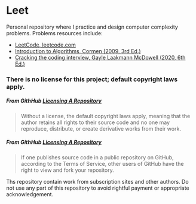 # Leet

Personal repository where I practice and design computer complexity problems.  Problems resources include:  
- [LeetCode, leetcode.com](https://leetcode.com/)
- [Introduction to Algorithms, Cormen (2009, 3rd Ed.)](https://www.amazon.com/Introduction-Algorithms-Leiserson-published-Hardcover-dp-B008F1DKXU/dp/B008F1DKXU/ref=mt_other?_encoding=UTF8&me=&qid=)
- [Cracking the coding interview, Gayle Laakmann McDowell (2020, 6th Ed.)](https://www.amazon.com/Cracking-Coding-Interview-Programming-Questions/dp/0984782850/ref=sr_1_1)

### There is no license for this project; default copyright laws apply. 
##### From GithHub [Licensing A Repository](https://docs.github.com/en/github/creating-cloning-and-archiving-repositories/creating-a-repository-on-github/licensing-a-repository)
> Without a license, the default copyright laws apply, meaning that the author retains all rights to their source code and no one may reproduce, distribute, or create derivative works from their work. 
##### From GithHub [Licensing A Repository](https://docs.github.com/en/github/creating-cloning-and-archiving-repositories/creating-a-repository-on-github/licensing-a-repository)
> If one publishes source code in a public repository on GitHub, according to the Terms of Service, other users of GitHub have the right to view and fork your repository. 

Ths repository contain work from subscription sites and other authors.  Do not use any part of this repository to avoid rightful payment or appropriate acknowledgement.
